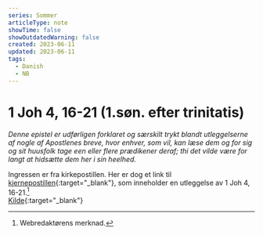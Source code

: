 ```yaml
---
series: Sommer
articleType: note
showTime: false
showOutdatedWarning: false
created: 2023-06-11
updated: 2023-06-11
tags:
  - Danish
  - NB
---
```


# 1 Joh 4, 16-21 (1.søn. efter trinitatis)
_Denne epistel er udførligen forklaret og særskilt trykt blandt utleggelserne af nogle af Apostlenes breve, hvor enhver, som vil, kan læse dem og for sig og sit huusfolk tage een eller flere prædikener deraf; thi det vilde være for langt at hidsætte dem her i sin heelhed._

Ingressen er fra kirkepostillen. Her er dog et link til [kjernepostillen](https://www.nb.no/items/2ef88f973ea4f2998038be780a622012?page=883){:target="_blank"}, som inneholder en utleggelse av 1 Joh 4, 16-21.[^1] 
&nbsp;  
[Kilde](https://www.nb.no/items/1ac135aafa043b78d331eaabe3acb866?page=1149){:target="_blank"}

[^1]: Webredaktørens merknad.
<!-- 
Dr. Martin Luther's Church-Postil 
Original source: https://www.lutherdansk.dk
by Priest Finn B. Andersen.
Copied and processed into md-format 
by lovkyndig 2023.
-->